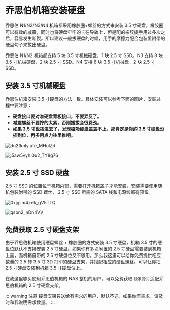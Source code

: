 # 乔思伯机箱安装硬盘

乔思伯 N1/N2/N3/N4 机箱都采用橡胶圈+螺丝的方式来安装 3.5 寸硬盘，橡胶圈可以有效的减震，同时也将硬盘牢牢的卡在导轨上，但是配的橡胶提手用过多次之后，容易发生断裂。所以建议一般拔硬盘的时候，用手的摩擦力配合包装里附带的硬盘勾子来拔出硬盘。

乔思伯 N1/N2 机箱都支持 5 块 3.5 寸机械硬盘，1 块 2.5 寸 SSD。N3 支持 8 块 3.5 寸机械硬盘，2 块 2.5 寸 SSD。N4 支持 6 块 3.5 寸机械盘，2 块 2.5 寸 SSD。

## 安装 3.5 寸机械硬盘

乔思伯机箱安装 3.5 寸硬盘的方法一致。具体安装可以参考下面的图片，安装过程中要注意：

- **硬盘接口要对准硬盘背板接口，不要弄反了。**
- **减震螺丝不要拧的太紧，否则插拔会很费劲。**
- **如果 3.5 寸盘插进去了，发现磁吸硬盘盖盖不上，那肯定是你的 3.5 寸硬盘没插到位，再多用点力往里推吧。**

![dn2fknly.ufe_MHolZd](https://img.slarker.me/blog/dn2fknly.ufe_MHolZd.png)

![j5aw5vyh.0u2_TY8g76](https://img.slarker.me/blog/j5aw5vyh.0u2_TY8g76.png)

## 安装 2.5 寸 SSD 硬盘

2.5 寸 SSD 的位置位于机箱内部，需要打开机箱盖子才能安装，安装需要使用随机包装附带的 SSD 螺丝， 2.5 寸 SSD 所需的 SATA 线和电源线都有预留。

![0xjgiim4.rek_gV5TTQ](https://img.slarker.me/blog/0xjgiim4.rek_gV5TTQ.png)

![qsbn2_nDn4VV](https://img.slarker.me/blog/qsbn2_nDn4VV.png)

## 免费获取 2.5 寸硬盘支架

由于乔思伯机箱使用硬盘螺丝 + 橡胶圈的方式安装 3.5 寸硬盘，机箱 3.5 寸的硬盘位默认不支持安装 2.5 寸硬盘。如果你有多块闲置的 2.5 寸硬盘需要装到机箱上面，而机箱自带的 2.5 寸硬盘位又不够用。那么我这里可以给你免费提供相应数量的 2.5 转 3.5 寸 3D 打印的硬盘支架，并搭配相应的硬盘螺丝。可以让你把 2.5 寸硬盘安装到机箱 3.5 寸硬盘位上。

在我这里够买使用乔思伯机箱的 NAS 整机的用户，可以免费获取 `独家提供` 适配乔思伯机箱的 2.5 寸硬盘支架。

::: warning 注意
硬盘支架只送给有需求的用户，默认不送，如果你有需求，请及时和我说明需求数量。
:::